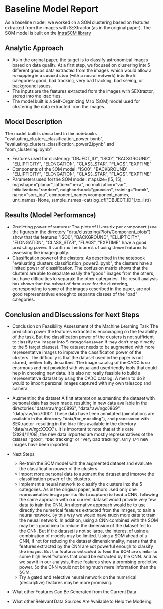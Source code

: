 # Baseline Model Report

As a baseline model, we worked on a SOM clustering based on features extracted from the images with SEXtractor (as in the original paper). The SOM model is built on the [IntraSOM library](https://github.com/InTRA-USP/IntraSOM).

## Analytic Approach
* As in the orginal paper, the target is to classify astronomical images based on data quality. At a first step, we focused on clustering into 5 different groups data extracted from the images, which would allow a remapping in a second step (with a neural network) into the 5 categories: good, bad tracking, very bad tracking, bad seeing, or background issues.
* The inputs are the features extracted from the images with SEXtractor, stored into the ldac files.
* The model built is a Self-Organizing Map (SOM) model used for clustering the data extracted from the images.

## Model Description

The model built is described in the notebooks "evaluating_clusters_classification_power.ipynb", "evaluating_clusters_classification_power2.ipynb" and "som_clustering.ipynb".

* Features used for clustering:
  "OBJECT_ID", "ISO0", "BACKGROUND", "ELLIPTICITY", "ELONGATION", "CLASS_STAR", "FLAGS", "EXPTIME"
* Components of the SOM model:
	"ISO0", "BACKGROUND", "ELLIPTICITY", "ELONGATION", "CLASS_STAR", "FLAGS", "EXPTIME"
* Parameters used for the SOM model:
	mapsize=(15, 15),
	mapshape="planar",
    lattice="hexa",
    normalization="var",
    initialization="random",
    neighborhood="gaussian",
    training="batch",
    name="som_iqa",
    component_names=component_names,
    unit_names=None,
    sample_names=catalog_df["OBJECT_ID"].to_list()


## Results (Model Performance)

* Predicting power of features:
  The plots of U-matrix per component (see the figures in the directory "data/clustering/Plots/Component_plots") show that the features "ISO0", "BACKGROUND", "ELLIPTICITY", "ELONGATION", "CLASS_STAR", "FLAGS", "EXPTIME" have a good predicting power. It confirms the interest of using these features for assessing the image quality.
* Classification power of the clusters:
  As described in the notebook "evaluating_clusters_classification_power2.ipynb", the clusters have a limited power of classification.
  The confusion matrix shows that the clusters are able to separate easily the "good" images from the others, but have difficulties to separate the other categories. The result analysis has shown that the subset of data used for the clustering, corresponding to some of the images described in the paper, are not good representatives enough to separate classes of the "bad" categories.

## Conclusion and Discussions for Next Steps

* Conclusion on Feasibility Assessment of the Machine Learning Task
	The prediction power the features extracted is encouraging on the feasibility of the task. But the classification power of the clusters is not sufficient to classify the images into 5 categories (even if they don't map directly to the 5 target classes).
	The dataset needs to be augmented with more representative images to improve the classification power of the clusters. The difficulty is that the dataset used 
	in the paper is not shared, neither fully described. The image catalog of the CADC is so enormous and not provided with visual and userfriendly tools that could help in choosing new data. It is also not really feasible to build a representative dataset by using the CADC catalog.
	A mean to do it would to import personal images captured with my own telescop and camera.

* Augmenting the dataset
	A first attempt on augmenting the dataset with personal data has been made, resulting in new data available in the directories "data/raw/ngc0896", "data/raw/ngc0869", "data/raw/nrc7000".
	These data have been annotated (annotations are available in the directory "data/for_modeling"), and processsed with SEXtractor (resulting in the ldac files available in the directory "data/raw/ngcXXXX").
	It is important to note that at this date (2024/11/08), the new data imported are mostly representatives of the classes "good", "bad tracking" or "very bad tracking". 
	Only 174 new images have been imported.

* Next Steps
	- Re-train the SOM model with the augmented dataset and evaluate the classification power of the clusters.
	- Import more personal data to augment the dataset and improve the classification power of the clusters.
	- Implement a neural network to classify the clusters into the 5 categories. As in the original paper, authors used only one representative image per fits file (a capture) to feed a CNN, following the same approach with our current dataset would provide very few data to train the CNN.
	An alternative approach would be to use directly the numerical features extracted from the images, to train a neural network. By this way we would have much more data to train the neural network.
	In addition, using a CNN combined with the SOM may be a good idea to reduce the dimension of the dataset fed to the CNN. But if the dataset is not so large, the interest of using a combination of models may be limited. Using a SOM ahead of a CNN, if not for reducing the dataset dimensionnality, means that the features extracted by the CNN are not powerful enough to classify the images. But the features extracted to feed the SOM are similar to some high level features that could be extracted by the CNN. And as we saw it in our analysis, these features show a promising predictive power. So the CNN would not bring much more information than the SOM.
	- Try a gated and selective neural network on the numerical (descriptive) features may be more promising.
	
* What other Features Can Be Generated from the Current Data

* What other Relevant Data Sources Are Available to Help the Modeling